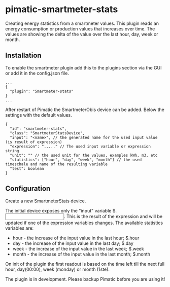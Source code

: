 pimatic-smartmeter-stats
===================

Creating energy statistics from a smartmeter values. This plugin reads an energy consumption or production values that increases over time. The values are showing the delta of the value over the last hour, day, week or month.

Installation
------------
To enable the smartmeter plugin add this to the plugins section via the GUI or add it in the config.json file.

```
...
{
  "plugin": "Smartmeter-stats"
}
...
```

After restart of Pimatic the SmartmeterObis device can be added. Below the settings with the default values.

```
{
  "id": "smartmeter-stats",
  "class": "SmartmeterStatsDevice",
  "input": "<name>", // the generated name for the used input value (is result of expression)
  "expression": "....." // The used input variable or expression string
  "unit": "" // the used unit for the values, examples kWh, m3, etc
  "statistics": ["hour", "day", "week", "month"] // the used timeschale and name of the resulting variable
  "test": boolean 
}
```

Configuration
-------------

Create a new SmartmeterStats device.

The initial device exposes only the "input" variable $<id>.<input>. This is the result of the expression and will be updated if one of the expression variables changes. 
The available statistics variables are:
- hour - the increase of the input value in the last hour; $<id>.hour
- day - the increase of the input value in the last day; $<id>.day
- week - the increase of the input value in the last week; $<id>.week
- month - the increase of the input value in the last month; $<id>.month

On init of the plugin the first readout is based on the time left till the next full hour, day(00:00), week (monday) or month (1ste).

The plugin is in development. Please backup Pimatic before you are using it!